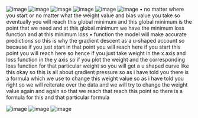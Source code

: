 ![image](https://github.com/user-attachments/assets/fa504ad9-f180-4bfb-b3f0-726eb473077f)
![image](https://github.com/user-attachments/assets/35ec1c88-aa2c-4e7b-a06d-727cbbe48ae0)
![image](https://github.com/user-attachments/assets/16abaff5-3988-4c8e-bb85-69f91297dfd5)
![image](https://github.com/user-attachments/assets/c0e12cde-414d-4806-b39c-55d7d3a7b1f6)
![image](https://github.com/user-attachments/assets/eea6a956-f004-4126-a8a3-80934d032188)
![image](https://github.com/user-attachments/assets/a34dc0ce-f187-4ddb-974a-55f689288663)
• no matter where you start or no matter what the weight value and bias value you take so eventually you will reach this global minimum and this global minimum is the point that we need and at this global minimum we have the minimum loss function and at this minimum loss
• function the model will make accurate predictions so this is why the gradient descent as a u-shaped account so because if you just start in that point you will reach here if you start this point you will reach here so hence if you just take weight in the x axis and loss function in the y axis so if you plot the weight and the corresponding loss function for that particular weight so you will get a u shaped curve like this okay so this is all about gradient pressure so as i have told you there is a formula which we use to change this
weight value so as i have told you right so we will reiterate over the data and we will try to change the weight value again and again so that we reach that reach this point so there is a formula for this and that particular formula

![image](https://github.com/user-attachments/assets/9e026ee3-7ab9-4bcc-bd4a-ac8e63b86bbc)
![image](https://github.com/user-attachments/assets/5e2d3421-0a24-4f49-9a66-a4df5f710a86)
![image](https://github.com/user-attachments/assets/67661f09-8cb2-4367-a1c5-eb7c49e806ed)
